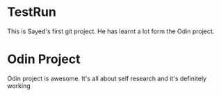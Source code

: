 # TestRun
This is Sayed's first git project.
He has learnt a lot form the Odin project.

# Odin Project
Odin project is awesome. It's all about self research and it's definitely working

